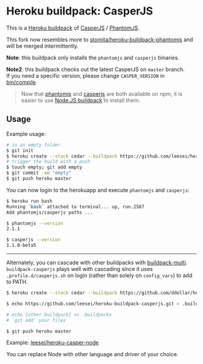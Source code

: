 # Heroku buildpack: CasperJS

This is a [Heroku buildpack](http://devcenter.heroku.com/articles/buildpacks) of [CasperJS](http://casperjs.org) / [PhantomJS](http://phantomjs.org/).

This fork now resembles more to [stomita/heroku-buildpack-phantomjs](https://github.com/stomita/heroku-buildpack-phantomjs) and will be merged intermittently.

**Note**: this buildpack only installs the `phantomjs` and `casperjs` binaries.

**Note2**: this buildpack checks out the latest CasperJS on `master` branch.  
If you need a specific version, please change `CASPER_VERSION` in [bin/compile](bin/compile#L12).

> Now that [phantomjs](https://www.npmjs.com/package/phantomjs-prebuilt) and [casperjs](https://www.npmjs.com/package/casperjs) are both available on npm, it is easier to use [Node.JS buildpack](https://devcenter.heroku.com/articles/nodejs-support) to install them.

## Usage

Example usage:

```bash
# in an empty folder
$ git init
$ heroku create --stack cedar --buildpack https://github.com/leesei/heroku-buildpack-casperjs.git
# trigger the build with a push
$ touch empty; git add empty
$ git commit -am "empty"
$ git push heroku master
```

You can now login to the herokuapp and execute `phantomjs` and `casperjs`:

```bash
$ heroku run bash
Running `bash` attached to terminal... up, run.2587
Add phantomjs/casperjs paths ...

$ phantomjs --version
2.1.1

$ casperjs --version
1.1.0-beta5
```

---

Alternately, you can cascade with other buildpacks with [buildpack-multi](https://github.com/ddollar/heroku-buildpack-multi). 
`buildpack-casperjs` plays well with cascading since it uses `.profile.d/casperjs.sh` on login (rather than solely on `config_vars`) to add to PATH.

```bash
$ heroku create --stack cedar --buildpack https://github.com/ddollar/heroku-buildpack-multi.git

$ echo https://github.com/leesei/heroku-buildpack-casperjs.git > .buildpacks

# echo [other buildpack] >> .buildpacks
# `git add` your files

$ git push heroku master
```

Example: [leesei/heroku-casper-node](https://github.com/leesei/heroku-casper-node)

You can replace Node with other language and driver of your choice.
